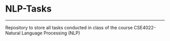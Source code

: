 # NLP-Tasks
---
Repository to store all tasks conducted in class of the course CSE4022- Natural Language Processing (NLP)